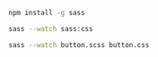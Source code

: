 ```sh
npm install -g sass

```

```sh
sass --watch sass:css
```

```sh
sass --watch button.scss button.css

```